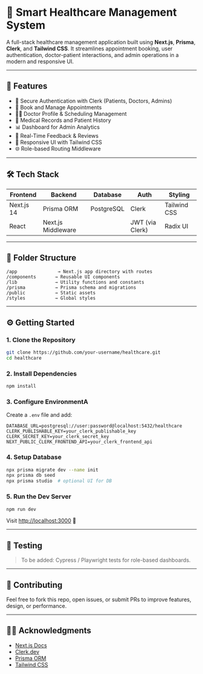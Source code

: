 # 🏥 Smart Healthcare Management System

A full-stack healthcare management application built using **Next.js**, **Prisma**, **Clerk**, and **Tailwind CSS**. It streamlines appointment booking, user authentication, doctor-patient interactions, and admin operations in a modern and responsive UI.

---

## 🚀 Features

- 🔐 Secure Authentication with Clerk (Patients, Doctors, Admins)
- 📅 Book and Manage Appointments
- 👨‍⚕️ Doctor Profile & Scheduling Management
- 📄 Medical Records and Patient History
- 📊 Dashboard for Admin Analytics
- 💬 Real-Time Feedback & Reviews
- 🎨 Responsive UI with Tailwind CSS
- 🌐 Role-based Routing Middleware

---

## 🛠️ Tech Stack

| Frontend       | Backend         | Database   | Auth     | Styling        |
|----------------|------------------|------------|----------|----------------|
| Next.js 14     | Prisma ORM       | PostgreSQL | Clerk    | Tailwind CSS   |
| React          | Next.js Middleware |           | JWT (via Clerk) | Radix UI      |

---

## 📁 Folder Structure

```
/app               → Next.js app directory with routes
/components       → Reusable UI components
/lib              → Utility functions and constants
/prisma           → Prisma schema and migrations
/public           → Static assets
/styles           → Global styles
```

---

## ⚙️ Getting Started

### 1. Clone the Repository

```bash
git clone https://github.com/your-username/healthcare.git
cd healthcare
```

### 2. Install Dependencies

```bash
npm install
```

### 3. Configure EnvironmentA

Create a `.env` file and add:

```env
DATABASE_URL=postgresql://user:password@localhost:5432/healthcare
CLERK_PUBLISHABLE_KEY=your_clerk_publishable_key
CLERK_SECRET_KEY=your_clerk_secret_key
NEXT_PUBLIC_CLERK_FRONTEND_API=your_clerk_frontend_api
```

### 4. Setup Database

```bash
npx prisma migrate dev --name init
npx prisma db seed
npx prisma studio  # optional UI for DB
```

### 5. Run the Dev Server

```bash
npm run dev
```

Visit [http://localhost:3000](http://localhost:3000) 🚀

---

## 🧪 Testing

> To be added: Cypress / Playwright tests for role-based dashboards.

---

## 🤝 Contributing

Feel free to fork this repo, open issues, or submit PRs to improve features, design, or performance.

---

## 🙋‍♀️ Acknowledgments

- [Next.js Docs](https://nextjs.org/docs)
- [Clerk.dev](https://clerk.dev/)
- [Prisma ORM](https://www.prisma.io/)
- [Tailwind CSS](https://tailwindcss.com/)
